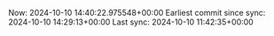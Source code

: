Now: 2024-10-10 14:40:22.975548+00:00 Earliest commit since sync: 2024-10-10 14:29:13+00:00 Last sync: 2024-10-10 11:42:35+00:00
